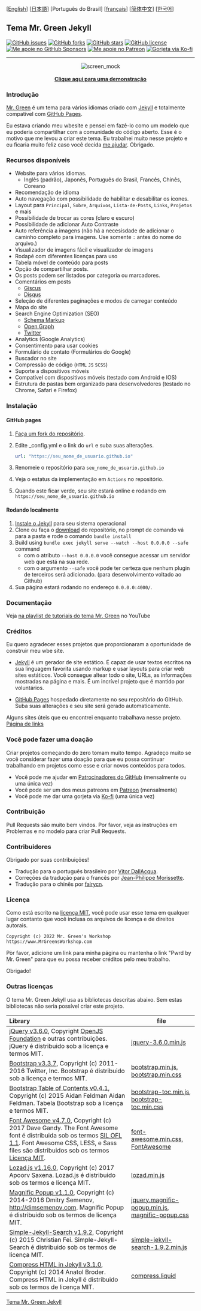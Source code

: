 [[English](https://github.com/MrGreensWorkshop/MrGreen-JekyllTheme/blob/main/README.md#readme)] [[日本語](https://github.com/MrGreensWorkshop/MrGreen-JekyllTheme/blob/main/README-ja.md#readme)] [Português do Brasil] [[français](https://github.com/MrGreensWorkshop/MrGreen-JekyllTheme/blob/main/README-fr.md#readme)] [[简体中文](https://github.com/MrGreensWorkshop/MrGreen-JekyllTheme/blob/main/README-zh.md#readme)] [[한국어](https://github.com/MrGreensWorkshop/MrGreen-JekyllTheme/blob/main/README-ko.md#readme)]

## Tema Mr. Green Jekyll

<!-- readme -->

[<img src="https://img.shields.io/github/issues/MrGreensWorkshop/MrGreen-JekyllTheme" alt="GitHub issues" data-no-image-viewer>](https://github.com/MrGreensWorkshop/MrGreen-JekyllTheme/issues)
[<img src="https://img.shields.io/github/forks/MrGreensWorkshop/MrGreen-JekyllTheme?style=flat" alt="GitHub forks" data-no-image-viewer>](https://github.com/MrGreensWorkshop/MrGreen-JekyllTheme/blob/main/README.md#readme)
[<img src="https://img.shields.io/github/stars/MrGreensWorkshop/MrGreen-JekyllTheme?style=flat" alt="GitHub stars" data-no-image-viewer>](https://github.com/MrGreensWorkshop/MrGreen-JekyllTheme/blob/main/README.md#readme)
[<img src="https://img.shields.io/github/license/MrGreensWorkshop/MrGreen-JekyllTheme" alt="GitHub license" data-no-image-viewer>](https://github.com/MrGreensWorkshop/MrGreen-JekyllTheme/blob/main/LICENSE.txt)
[<img src="https://shields.io/badge/Github%20Sponsors-Support%20me-blue?logo=GitHub+Sponsors" alt="Me apoie no GitHub Sponsors" data-no-image-viewer>](https://github.com/sponsors/MrGreensWorkshop "Me apoie no GitHub Sponsors")
[<img src="https://shields.io/badge/Patreon-Support%20me-blue?logo=Patreon" alt="Me apoie no Patreon" data-no-image-viewer>](https://patreon.com/MrGreensWorkshop "Me apoie no Patreon")
[<img src="https://shields.io/badge/Ko--fi-Tip%20me-blue?logo=kofi" alt="Gorjeta via Ko-fi" data-no-image-viewer>](https://ko-fi.com/MrGreensWorkshop "Gorjeta via Ko-fi")

---

<div align="center">
  <img src="https://jekyll-theme-mrgreen-demo.mrgreensworkshop.com/assets/img/posts/mock1.jpg" max-height="500" alt="screen_mock">
  <br><br>
  <a href="https://jekyll-theme-mrgreen-demo.mrgreensworkshop.com/pt" style="font-weight: bold;" >Clique aqui para uma demonstração</a>
</div>


### Introdução

<!-- outline-start -->

[Mr. Green](https://github.com/MrGreensWorkshop/MrGreen-JekyllTheme) é um tema para vários idiomas criado com [Jekyll](https://jekyllrb.com/) e totalmente compatível com [GitHub Pages](https://pages.github.com/).

<!-- outline-end -->

Eu estava criando meu wbesite e pensei em fazê-lo como um modelo que eu poderia compartilhar com a comunidade do código aberto. Esse é o motivo que me levou a criar este tema. Eu trabalhei muito nesse projeto e eu ficaria muito feliz caso você decida [me ajudar](#você-pode-fazer-uma-doação). Obrigado.

### Recursos disponíveis

- Website para vários idiomas.
  - Inglês (padrão), Japonês, Português do Brasil, Francês, Chinês, Coreano
- Recomendação de idioma
- Auto navegação com possibilidade de habilitar e desabilitar os ícones.
- Layout para `Principal`, `Sobre`, `Arquivos`, `Lista-de-Posts`, `Links`, `Projetos` e mais
- Possibilidade de trocar as cores (claro e escuro)
- Possibilidade de adicionar Auto Contraste
- Auto referência a imagens (não há a necesisdade de adicionar o caminho completo para imagens. Use somente `:` antes do nome do arquivo.)
- Visualizador de imagens fácil e visualizador de imagens
- Rodapé com diferentes licenças para uso
- Tabela móvel de conteúdo para posts
- Opção de compartilhar posts.
- Os posts podem ser listados por categoria ou marcadores.
- Comentários em posts
  - [Giscus](https://giscus.app)
  - [Disqus](https://disqus.com)
- Seleção de diferentes paginações e modos de carregar conteúdo
- Mapa do site
- Search Engine Optimization (SEO)
  - [Schema Markup](https://schema.org)
  - [Open Graph](https://ogp.me/)
  - [Twitter](https://developer.twitter.com/en/docs/twitter-for-websites/cards/overview/summary)
- Analytics (Google Analytics)
- Consentimento para usar cookies
- Formulário de contato (Formulários do Google)
- Buscador no site
- Compressão de código (`HTML` `JS` `SCSS`)
- Suporte a dispositivos móveis
- Compatível com dispositivos móveis (testado com Android e IOS)
- Estrutura de pastas bem organizado para desenvolvedores (testado no Chrome, Safari e Firefox)

### Instalação

#### GitHub pages

1. [Faça um fork do repositório](https://github.com/MrGreensWorkshop/MrGreen-JekyllTheme/fork).
1. Edite \_config.yml e o link do `url` e suba suas alterações.

   ```yaml
   url: "https://seu_nome_de_usuario.github.io"
   ```

1. Renomeie o repositório para `seu_nome_de_usuario.github.io`
1. Veja o estatus da implementação em `Actions` no repositório.
1. Quando este ficar verde, seu site estará online e rodando em `https://seu_nome_de_usuario.github.io`

#### Rodando localmente

1. [Instale o Jekyll](https://jekyllrb.com/docs/installation/) para seu sistema operacional
1. Clone ou faça o [download](https://github.com/MrGreensWorkshop/MrGreen-JekyllTheme/releases/latest) do repositório, no prompt de comando vá para a pasta e rode o comando `bundle install`
1. Build using `bundle exec jekyll serve --watch --host 0.0.0.0 --safe` command
    - com o atributo `--host 0.0.0.0` você consegue acessar um servidor web que está na sua rede.
    - com o argumento `--safe` você pode ter certeza que nenhum plugin de terceiros será adicionado. (para desenvolvimento voltado ao Github)
1. Sua página estará rodando no endereço `0.0.0.0:4000/`.

### Documentação

Veja [na playlist de tutoriais do tema Mr. Green](https://www.youtube.com/playlist?list=PLAymxPbYHgl-fFy5can7uZBMJtFWVcphD) no YouTube

### Créditos

Eu quero agradecer esses projetos que proporcionaram a oportunidade de construir meu wbe site.

- [Jekyll](https://jekyllrb.com/) é um gerador de site estático. É capaz de usar textos escritos na sua linguagem favorita usando markup e usar layouts para criar web sites estáticos. Você consegue altear todo o site, URLs, as informações mostradas na página e mais. É um incrível projeto que é mantido por voluntários.

- [GitHub Pages](https://pages.github.com/) hospedado diretamente no seu repositório do GitHub. Suba suas alterações e seu site será gerado automaticamente.

Alguns sites úteis que eu encontrei enquanto trabalhava nesse projeto. [Página de links](https://jekyll-theme-mrgreen-demo.mrgreensworkshop.com/pt/tabs/links.html)

### Você pode fazer uma doação

Criar projetos começando do zero tomam muito tempo. Agradeço muito se você considerar fazer uma doação para que eu possa continuar trabalhando em projetos como esse e criar novos conteúdos para todos.

- Você pode me ajudar em [Patrocinadores do GitHub](https://github.com/sponsors/MrGreensWorkshop "Contribua com meu trabalho em Patrocinadores do GitHub") (mensalmente ou uma única vez)
- Você pode ser um dos meus patreons em [Patreon](https://patreon.com/MrGreensWorkshop "Seja meu Patron") (mensalmente)
- Você pode me dar uma gorjeta via [Ko-fi](https://ko-fi.com/MrGreensWorkshop "Contribua Ko-fi") (uma única vez)

### Contribuição

Pull Requests são muito bem vindos. Por favor, veja as instruções em Problemas e no modelo para criar Pull Requests.

### Contribuidores

Obrigado por suas contribuições!

- Tradução para o português brasileiro por [Vitor DallAcqua](https://github.com/fandangos).
- Correções da tradução para o francês por [Jean-Philippe Morissette](https://github.com/JPMorissette).
- Tradução para o chinês por [fairycn](https://github.com/fairycn).

### Licença

Como está escrito na [licença MIT](https://github.com/MrGreensWorkshop/MrGreen-JekyllTheme/blob/main/LICENSE.txt), você pode usar esse tema em qualquer lugar contanto que você incluaa os arquivos de licença e de direitos autorais.

`Copyright (c) 2022 Mr. Green's Workshop https://www.MrGreensWorkshop.com`

Pòr favor, adicione um link para minha página ou mantenha o link "Pwrd by Mr. Green" para que eu possa receber créditos pelo meu trabalho.

Obrigado!

### Outras licenças

O tema Mr. Green Jekyll usa as bibliotecas descritas abaixo. Sem estas bibliotecas não seria possível criar este projeto.

| Library                              | file |
| :----------------------------------- | ---- |
| [jQuery v3.6.0](https://github.com/jquery/jquery/tree/3.6.0), Copyright [OpenJS Foundation](https://openjsf.org) e outras contribuições. jQuery é distribuido sob a licença e termos MIT. | [jquery-3.6.0.min.js](https://github.com/MrGreensWorkshop/MrGreen-JekyllTheme/blob/main/assets/js/jquery-3.6.0.min.js) |
| [Bootstrap v3.3.7](https://github.com/twbs/bootstrap/tree/v3.3.7), Copyright (c) 2011-2016 Twitter, Inc. Bootstrap é distribuido sob a licença e termos MIT. | [bootstrap.min.js](https://github.com/MrGreensWorkshop/MrGreen-JekyllTheme/blob/main/assets/js/bootstrap.min.js), [bootstrap.min.css](assets/css/bootstrap.min.css) |
| [Bootstrap Table of Contents v0.4.1](https://github.com/afeld/bootstrap-toc/tree/v0.4.1), Copyright (c) 2015 Aidan Feldman Aidan Feldman. Tabela Bootstrap sob a licença e termos MIT. | [bootstrap-toc.min.js](https://github.com/MrGreensWorkshop/MrGreen-JekyllTheme/blob/main/assets/js/bootstrap-toc.min.js), [bootstrap-toc.min.css](assets/css/bootstrap-toc.min.css) |
| [Font Awesome v4.7.0](https://github.com/FortAwesome/Font-Awesome/tree/v4.7.0), Copyright (c) 2017 Dave Gandy. The Font Awesome font é distribuida sob os termos [SIL OFL 1.1](http://scripts.sil.org/OFL). Font Awesome CSS, LESS, e Sass files são distribuidos sob os termos [Licença MIT](https://opensource.org/licenses/mit-license.html). | [font-awesome.min.css](https://github.com/MrGreensWorkshop/MrGreen-JekyllTheme/blob/main/assets/css/font-awesome.min.css), [FontAwesome](https://github.com/MrGreensWorkshop/MrGreen-JekyllTheme/blob/main/assets/fonts/) |
| [Lozad.js v1.16.0](https://github.com/ApoorvSaxena/lozad.js/tree/v1.16.0), Copyright (c) 2017 Apoorv Saxena. Lozad.js é distribuido sob os termos e licença MIT. | [lozad.min.js](https://github.com/MrGreensWorkshop/MrGreen-JekyllTheme/blob/main/assets/js/lozad.min.js) |
| [Magnific Popup v1.1.0](https://github.com/dimsemenov/Magnific-Popup/tree/1.1.0), Copyright (c) 2014-2016 Dmitry Semenov, http://dimsemenov.com. Magnific Popup é distribuido sob os termos de licença MIT. | [jquery.magnific-popup.min.js](https://github.com/MrGreensWorkshop/MrGreen-JekyllTheme/blob/main/assets/js/jquery.magnific-popup.min.js), [magnific-popup.css](assets/css/magnific-popup.css) |
| [Simple-Jekyll-Search v1.9.2](https://github.com/christian-fei/Simple-Jekyll-Search/tree/v1.9.2), Copyright (c) 2015 Christian Fei. Simple-Jekyll-Search é distribuido sob os termos de licença MIT. | [simple-jekyll-search-1.9.2.min.js](https://github.com/MrGreensWorkshop/MrGreen-JekyllTheme/blob/main/assets/js/simple-jekyll-search-1.9.2.min.js) |
| [Compress HTML in Jekyll v3.1.0](https://github.com/penibelst/jekyll-compress-html/tree/v3.1.0), Copyright (c) 2014 Anatol Broder. Compress HTML in Jekyll é distribuido sob os termos de licença MIT. | [compress.liquid](https://github.com/MrGreensWorkshop/MrGreen-JekyllTheme/blob/main/_layouts/util/compress.liquid) |

[Tema Mr. Green Jekyll](https://github.com/MrGreensWorkshop/MrGreen-JekyllTheme)
